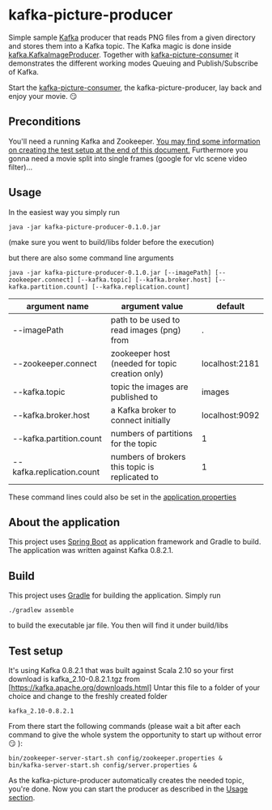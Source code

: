 kafka-picture-producer
======================

Simple sample [Kafka](https://kafka.apache.org) producer that reads PNG files from a given directory and stores them into a Kafka topic. 
The Kafka magic is done inside [kafka.KafkaImageProducer](src/main/java/imageproducer/kafka/KafkaImageProducer.java#L108).
Together with [kafka-picture-consumer](../../../kafka-picture-consumer) it demonstrates the different working modes Queuing and Publish/Subscribe of Kafka.

Start the [kafka-picture-consumer](../../../kafka-picture-consumer), the kafka-picture-producer, lay back and enjoy your movie. :smirk:

Preconditions
-------------
You'll need a running Kafka and Zookeeper. [You may find some information on creating the test setup at the end of this document.](#test-setup)
Furthermore you gonna need a movie split into single frames (google for vlc scene video filter)...

Usage
-----

In the easiest way you simply run

    java -jar kafka-picture-producer-0.1.0.jar 

(make sure you went to build/libs folder before the execution)

but there are also some command line arguments

    java -jar kafka-picture-producer-0.1.0.jar [--imagePath] [--zookeeper.connect] [--kafka.topic] [--kafka.broker.host] [--kafka.partition.count] [--kafka.replication.count]

| argument name             | argument value                                  | default        |
| ------------------------- | ----------------------------------------------- | -------------- |
| --imagePath               | path to be used to read images (png) from       | .              |
| --zookeeper.connect       | zookeeper host (needed for topic creation only) | localhost:2181 |
| --kafka.topic             | topic the images are published to               | images         |
| --kafka.broker.host       | a Kafka broker to connect initially             | localhost:9092 |
| --kafka.partition.count   | numbers of partitions for the topic             | 1              |
| --kafka.replication.count | numbers of brokers this topic is replicated to  | 1              |
 
These command lines could also be set in the [application.properties](src/main/resources/application.properties)

About the application
---------------------
This project uses [Spring Boot](http://projects.spring.io/spring-boot/) as application framework and Gradle to build. The application was written against Kafka 0.8.2.1. 

Build
-----

This project uses [Gradle](https://gradle.org/) for building the application. Simply run

    ./gradlew assemble

to build the executable jar file. You then will find it under build/libs

Test setup
----------
It's using Kafka 0.8.2.1 that was built against Scala 2.10 so your first download is kafka_2.10-0.8.2.1.tgz from [https://kafka.apache.org/downloads.html]
Untar this file to a folder of your choice and change to the freshly created folder 

    kafka_2.10-0.8.2.1

From there start the following commands (please wait a bit after each command to give the whole system the opportunity to start up without error :smirk: ):

    bin/zookeeper-server-start.sh config/zookeeper.properties &
    bin/kafka-server-start.sh config/server.properties &
    
As the kafka-picture-producer automatically creates the needed topic, you're done. Now you can start the producer as described in the [Usage section](#usage).

